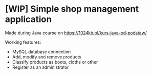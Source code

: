 # [WIP] Simple shop management application 
Made during Java course on https://1024kb.pl/kurs-java-od-podstaw/

Working features:
* MySQL database connection
* Add, modify and remove products
* Classify products as boots, cloths or other
* Register as an administrator
